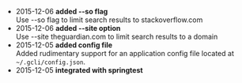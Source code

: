 - 2015-12-06 **added --so flag**  
Use --so flag to limit search results to stackoverflow.com
- 2015-12-06 **added --site option**  
Use --site theguardian.com to limit search results to a domain
- 2015-12-05 **added config file**  
Added rudimentary support for an application config file located at `~/.gcli/config.json`.
- 2015-12-05 **integrated with springtest**  
